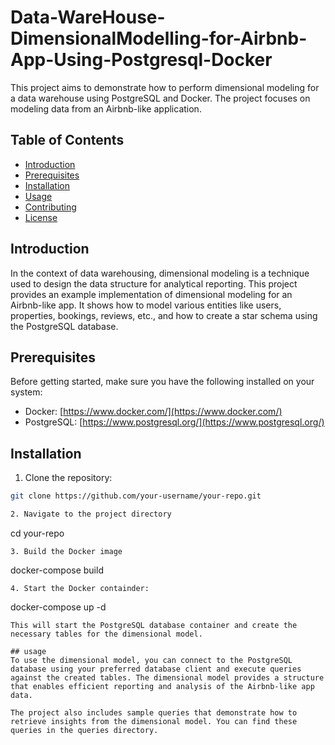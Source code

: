 # Data-WareHouse-DimensionalModelling-for-Airbnb-App-Using-Postgresql-Docker


This project aims to demonstrate how to perform dimensional modeling for a data warehouse using PostgreSQL and Docker. The project focuses on modeling data from an Airbnb-like application.

## Table of Contents

- [Introduction](#introduction)
- [Prerequisites](#prerequisites)
- [Installation](#installation)
- [Usage](#usage)
- [Contributing](#contributing)
- [License](#license)

## Introduction

In the context of data warehousing, dimensional modeling is a technique used to design the data structure for analytical reporting. This project provides an example implementation of dimensional modeling for an Airbnb-like app. It shows how to model various entities like users, properties, bookings, reviews, etc., and how to create a star schema using the PostgreSQL database.

## Prerequisites

Before getting started, make sure you have the following installed on your system:

- Docker: [https://www.docker.com/](https://www.docker.com/)
- PostgreSQL: [https://www.postgresql.org/](https://www.postgresql.org/)

## Installation

1. Clone the repository:

```bash
git clone https://github.com/your-username/your-repo.git

2. Navigate to the project directory
```
cd your-repo
```
3. Build the Docker image
```
docker-compose build
```
4. Start the Docker containder:
```
docker-compose up -d
```
This will start the PostgreSQL database container and create the necessary tables for the dimensional model.

## usage
To use the dimensional model, you can connect to the PostgreSQL database using your preferred database client and execute queries against the created tables. The dimensional model provides a structure that enables efficient reporting and analysis of the Airbnb-like app data.

The project also includes sample queries that demonstrate how to retrieve insights from the dimensional model. You can find these queries in the queries directory.
